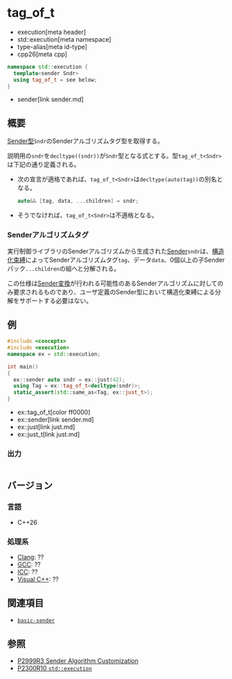 # tag_of_t
* execution[meta header]
* std::execution[meta namespace]
* type-alias[meta id-type]
* cpp26[meta cpp]

```cpp
namespace std::execution {
  template<sender Sndr>
  using tag_of_t = see below;
}
```
* sender[link sender.md]

## 概要
[Sender型](sender.md)`Sndr`のSenderアルゴリズムタグ型を取得する。

説明用の`sndr`を`decltype((sndr))`が`Sndr`型となる式とする。型`tag_of_t<Sndr>`は下記の通り定義される。

- 次の宣言が適格であれば、`tag_of_t<Sndr>`は`decltype(auto(tag))`の別名となる。

    ```cpp
    auto&& [tag, data, ...children] = sndr;
    ```

- そうでなければ、`tag_of_t<Sndr>`は不適格となる。


### Senderアルゴリズムタグ
実行制御ライブラリのSenderアルゴリズムから生成された[Sender](sender.md)`sndr`は、[構造化束縛](/lang/cpp17/structured_bindings.md)によってSenderアルゴリズムタグ`tag`、データ`data`、0個以上の子Senderパック`...children`の組へと分解される。

この仕様は[Sender変換](transform_sender.md)が行われる可能性のあるSenderアルゴリズムに対してのみ要求されるものであり、ユーザ定義のSender型において構造化束縛による分解をサポートする必要はない。


## 例
```cpp example
#include <concepts>
#include <execution>
namespace ex = std::execution;

int main()
{
  ex::sender auto sndr = ex::just(42);
  using Tag = ex::tag_of_t<decltype(sndr)>;
  static_assert(std::same_as<Tag, ex::just_t>);
}
```
* ex::tag_of_t[color ff0000]
* ex::sender[link sender.md]
* ex::just[link just.md]
* ex::just_t[link just.md]

### 出力
```
```


## バージョン
### 言語
- C++26

### 処理系
- [Clang](/implementation.md#clang): ??
- [GCC](/implementation.md#gcc): ??
- [ICC](/implementation.md#icc): ??
- [Visual C++](/implementation.md#visual_cpp): ??


## 関連項目
- [`basic-sender`](basic-sender.md)


## 参照
- [P2999R3 Sender Algorithm Customization](https://www.open-std.org/jtc1/sc22/wg21/docs/papers/2023/p2999r3.html)
- [P2300R10 `std::execution`](https://www.open-std.org/jtc1/sc22/wg21/docs/papers/2024/p2300r10.html)
